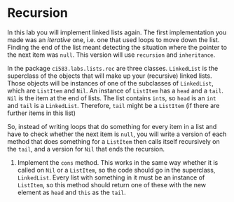 # Recursion

In this lab you will implement linked lists again. The first implementation you made was
an *iterative* one, i.e. one that used loops to move down the list. Finding the end of
the list meant detecting the situation where the pointer to the next item was `null`.
This version will use `recursion` and `inheritance`.

In the package `ci583.labs.lists.rec` are three classes. `LinkedList` is the superclass
of the objects that will make up your (recursive) linked lists. Those objects will be
instances of one of the subclasses of `LinkedList`, which are `ListItem` and `Nil`. An
instance of `ListItem` has a `head` and a `tail`. `Nil` is the item at the end of lists.
The list contains `int`s, so `head` is
an `int` and `tail` is a `LinkedList`. Therefore, `tail` might be a `ListItem` (if there
are further items in this list)

So, instead of writing loops that do something for every item in a list and have to
check whether the next item is `null`, you will write a version of each method that
does something for a `ListItem` then calls itself recursively on the `tail`, and a
version for `Nil` that ends the recursion.

1. Implement the `cons` method. This works in the same way whether it is called on `Nil`
or a `ListItem`, so the code should go in the superclass, `LinkedList`. Every list
with something in it must be an instance of `ListItem`, so this method should return 
one of these with the new element as `head` and `this` as the `tail`.  